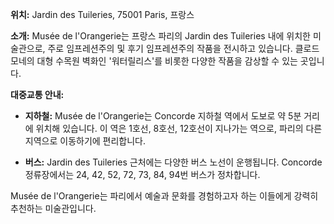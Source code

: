 **위치:** Jardin des Tuileries, 75001 Paris, 프랑스

**소개:**
Musée de l'Orangerie는 프랑스 파리의 Jardin des Tuileries 내에 위치한 미술관으로, 주로 임프레션주의 및 후기 임프레션주의 작품을 전시하고 있습니다. 클로드 모네의 대형 수목원 벽화인 '워터릴리스'를 비롯한 다양한 작품을 감상할 수 있는 곳입니다.

**대중교통 안내:**

- **지하철:** Musée de l'Orangerie는 Concorde 지하철 역에서 도보로 약 5분 거리에 위치해 있습니다. 이 역은 1호선, 8호선, 12호선이 지나가는 역으로, 파리의 다른 지역으로 이동하기에 편리합니다.

- **버스:** Jardin des Tuileries 근처에는 다양한 버스 노선이 운행됩니다. Concorde 정류장에서는 24, 42, 52, 72, 73, 84, 94번 버스가 정차합니다.

Musée de l'Orangerie는 파리에서 예술과 문화를 경험하고자 하는 이들에게 강력히 추천하는 미술관입니다.
